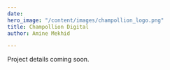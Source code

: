 ```yaml
---
date: 
hero_image: "/content/images/champollion_logo.png"
title: Champollion Digital
author: Amine Mekhid

---
```

Project details coming soon.